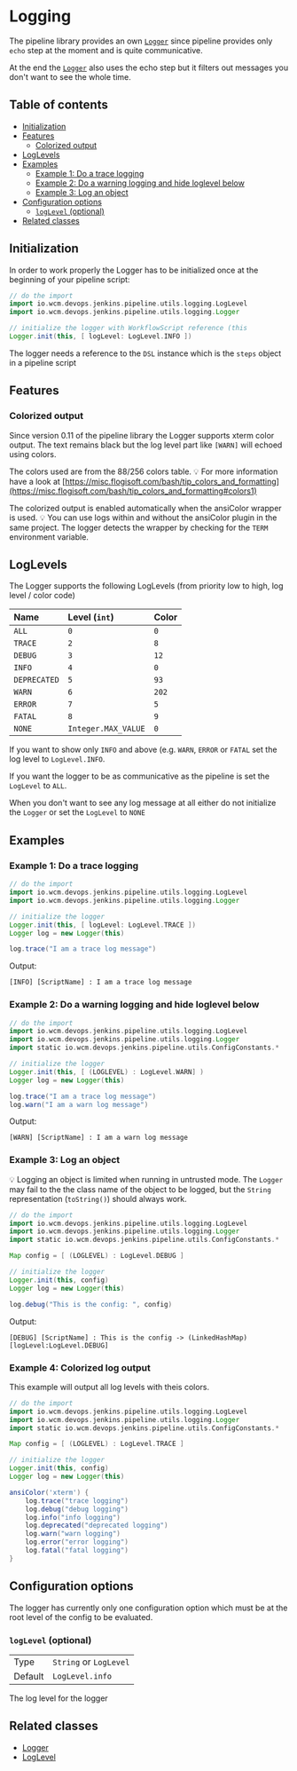 # Logging

The pipeline library provides an own [`Logger`](../src/io/wcm/devops/jenkins/pipeline/utils/logging/Logger.groovy)
since pipeline provides only `echo` step at the moment and is quite communicative.

At the end the
[`Logger`](../src/io/wcm/devops/jenkins/pipeline/utils/logging/Logger.groovy)
also uses the echo step but it filters out messages you don't want to
see the whole time.

## Table of contents

* [Initialization](#initialization)
* [Features](#features)
   * [Colorized output](#colorized-output)
* [LogLevels](#loglevels)
* [Examples](#examples)
  * [Example 1: Do a trace logging](#example-1-do-a-trace-logging)
  * [Example 2: Do a warning logging and hide loglevel below](#example-2-do-a-warning-logging-and-hide-loglevel-below)
  * [Example 3: Log an object](#example-3-log-an-object)
* [Configuration options](#configuration-options)
    * [`logLevel` (optional)](#loglevel-optional)
* [Related classes](#related-classes)

## Initialization

In order to work properly the Logger has to be initialized once at the
beginning of your pipeline script:

```groovy
// do the import
import io.wcm.devops.jenkins.pipeline.utils.logging.LogLevel
import io.wcm.devops.jenkins.pipeline.utils.logging.Logger

// initialize the logger with WorkflowScript reference (this 
Logger.init(this, [ logLevel: LogLevel.INFO ])
```

The logger needs a reference to the `DSL` instance which is the `steps`
object in a pipeline script

## Features

### Colorized output

Since version 0.11 of the pipeline library the Logger supports xterm color output.
The text remains black but the log level part like `[WARN]` will echoed using colors.

The colors used are from the 88/256 colors table.
:bulb: For more information have a look at [https://misc.flogisoft.com/bash/tip_colors_and_formatting](https://misc.flogisoft.com/bash/tip_colors_and_formatting#colors1)

The colorized output is enabled automatically when the ansiColor wrapper is used.
:bulb: You can use logs within and without the ansiColor plugin in the same project.
The logger detects the wrapper by checking for the `TERM` environment variable.

## LogLevels

The Logger supports the following LogLevels (from priority low to high, log level / color code)

| Name         | Level (`int`)       | Color |
|:-------------|:--------------------|:------|
| `ALL`        | `0`                 | `0`   |
| `TRACE`      | `2`                 | `8`   |
| `DEBUG`      | `3`                 | `12`  |
| `INFO`       | `4`                 | `0`   |
| `DEPRECATED` | `5`                 | `93`  |
| `WARN`       | `6`                 | `202` |
| `ERROR`      | `7`                 | `5`   |
| `FATAL`      | `8`                 | `9`   |
| `NONE`       | `Integer.MAX_VALUE` | `0`   |

If you want to show only `INFO` and above (e.g. `WARN`, `ERROR` or
`FATAL` set the log level to `LogLevel.INFO`.

If you want the logger to be as communicative as the pipeline is set the
`LogLevel` to `ALL`.

When you don't want to see any log message at all either do not
initialize the `Logger` or set the `LogLevel` to `NONE`

## Examples

### Example 1: Do a trace logging

```groovy
// do the import
import io.wcm.devops.jenkins.pipeline.utils.logging.LogLevel
import io.wcm.devops.jenkins.pipeline.utils.logging.Logger

// initialize the logger 
Logger.init(this, [ logLevel: LogLevel.TRACE ])
Logger log = new Logger(this)

log.trace("I am a trace log message")
```

Output:

    [INFO] [ScriptName] : I am a trace log message


### Example 2: Do a warning logging and hide loglevel below

```groovy
// do the import
import io.wcm.devops.jenkins.pipeline.utils.logging.LogLevel
import io.wcm.devops.jenkins.pipeline.utils.logging.Logger
import static io.wcm.devops.jenkins.pipeline.utils.ConfigConstants.*

// initialize the logger 
Logger.init(this, [ (LOGLEVEL) : LogLevel.WARN] )
Logger log = new Logger(this)

log.trace("I am a trace log message")
log.warn("I am a warn log message")
```

Output:

    [WARN] [ScriptName] : I am a warn log message

### Example 3: Log an object

:bulb: Logging an object is limited when running in untrusted mode. The
`Logger` may fail to the the class name of the object to be logged, but
the `String` representation (`toString()`) should always work.

```groovy
// do the import
import io.wcm.devops.jenkins.pipeline.utils.logging.LogLevel
import io.wcm.devops.jenkins.pipeline.utils.logging.Logger
import static io.wcm.devops.jenkins.pipeline.utils.ConfigConstants.*

Map config = [ (LOGLEVEL) : LogLevel.DEBUG ]

// initialize the logger 
Logger.init(this, config)
Logger log = new Logger(this)

log.debug("This is the config: ", config)
```

Output:

    [DEBUG] [ScriptName] : This is the config -> (LinkedHashMap) [logLevel:LogLevel.DEBUG] 

### Example 4: Colorized log output

This example will output all log levels with theis colors.

```groovy
// do the import
import io.wcm.devops.jenkins.pipeline.utils.logging.LogLevel
import io.wcm.devops.jenkins.pipeline.utils.logging.Logger
import static io.wcm.devops.jenkins.pipeline.utils.ConfigConstants.*

Map config = [ (LOGLEVEL) : LogLevel.TRACE ]

// initialize the logger 
Logger.init(this, config)
Logger log = new Logger(this)

ansiColor('xterm') {
    log.trace("trace logging")
    log.debug("debug logging")
    log.info("info logging")
    log.deprecated("deprecated logging")
    log.warn("warn logging")
    log.error("error logging")
    log.fatal("fatal logging")    
}

```

## Configuration options

The logger has currently only one configuration option which must be at
the root level of the config to be evaluated.

### `logLevel` (optional)
|||
|---|---|
|Type|`String` or `LogLevel`|
|Default|`LogLevel.info`|

The log level for the logger

## Related classes
* [Logger](../src/io/wcm/devops/jenkins/pipeline/utils/logging/Logger.groovy)
* [LogLevel](../src/io/wcm/devops/jenkins/pipeline/utils/logging/LogLevel.groovy)
